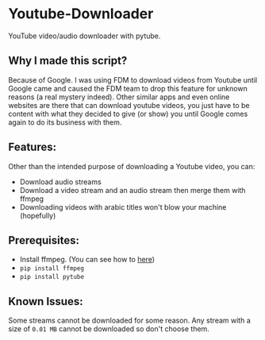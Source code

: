 # Youtube-Downloader
YouTube video/audio downloader with pytube.
## Why I made this script?
Because of Google. I was using FDM to download videos from Youtube until Google came and caused the FDM team to drop this feature for unknown reasons (a real mystery indeed). Other similar apps and even online websites are there that can download youtube videos, you just have to be content with what they decided to give (or show) you until Google comes again to do its business with them.
## Features:
Other than the intended purpose of downloading a Youtube video, you can:
- Download audio streams
- Download a video stream and an audio stream then merge them with ffmpeg
- Downloading videos with arabic titles won't blow your machine (hopefully)
## Prerequisites:
- Install ffmpeg. (You can see how to [here](https://www.geeksforgeeks.org/how-to-install-ffmpeg-on-windows/))
- `pip install ffmpeg`
- `pip install pytube`
## Known Issues:
Some streams cannot be downloaded for some reason. Any stream with a size of `0.01 MB` cannot be downloaded so don't choose them.
